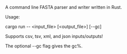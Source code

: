 A command line FASTA parser and writer written in Rust.

Usage:

cargo run -- <input_file> [<output_file>] [--gc]

Supports csv, tsv, xml, and json inputs/outputs!

The optional --gc flag gives the gc%.
